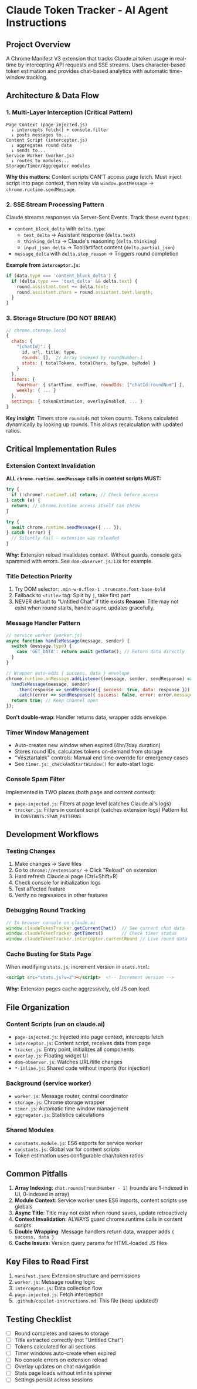 # Claude Token Tracker - AI Agent Instructions

## Project Overview
A Chrome Manifest V3 extension that tracks Claude.ai token usage in real-time by intercepting API requests and SSE streams. Uses character-based token estimation and provides chat-based analytics with automatic time-window tracking.

## Architecture & Data Flow

### 1. Multi-Layer Interception (Critical Pattern)
```
Page Context (page-injected.js)
  ↓ intercepts fetch() + console.filter
  ↓ posts messages to...
Content Script (interceptor.js)
  ↓ aggregates round data
  ↓ sends to...
Service Worker (worker.js)
  ↓ routes to modules...
Storage/Timer/Aggregator modules
```

**Why this matters**: Content scripts CAN'T access page fetch. Must inject script into page context, then relay via `window.postMessage` → `chrome.runtime.sendMessage`.

### 2. SSE Stream Processing Pattern
Claude streams responses via Server-Sent Events. Track these event types:
- `content_block_delta` with `delta.type`:
  - `text_delta` → Assistant response (`delta.text`)
  - `thinking_delta` → Claude's reasoning (`delta.thinking`)
  - `input_json_delta` → Tool/artifact content (`delta.partial_json`)
- `message_delta` with `delta.stop_reason` → Triggers round completion

**Example from `interceptor.js`**:
```javascript
if (data.type === 'content_block_delta') {
  if (delta.type === 'text_delta' && delta.text) {
    round.assistant.text += delta.text;
    round.assistant.chars = round.assistant.text.length;
  }
}
```

### 3. Storage Structure (DO NOT BREAK)
```javascript
// chrome.storage.local
{
  chats: {
    "[chatId]": {
      id, url, title, type,
      rounds: [],  // Array indexed by roundNumber-1
      stats: { totalTokens, totalChars, byType, byModel }
    }
  },
  timers: {
    fourHour: { startTime, endTime, roundIds: ["chatId:roundNum"] },
    weekly: { ... }
  },
  settings: { tokenEstimation, overlayEnabled, ... }
}
```

**Key insight**: Timers store `roundIds` not token counts. Tokens calculated dynamically by looking up rounds. This allows recalculation with updated ratios.

## Critical Implementation Rules

### Extension Context Invalidation
**ALL `chrome.runtime.sendMessage` calls in content scripts MUST:**
```javascript
try {
  if (!chrome?.runtime?.id) return; // Check before access
} catch (e) {
  return; // chrome.runtime access itself can throw
}

try {
  await chrome.runtime.sendMessage({ ... });
} catch (error) {
  // Silently fail - extension was reloaded
}
```
**Why**: Extension reload invalidates context. Without guards, console gets spammed with errors. See `dom-observer.js:138` for example.

### Title Detection Priority
1. Try DOM selector: `.min-w-0.flex-1 .truncate.font-base-bold`
2. Fallback to `<title>` tag: Split by `|`, take first part
3. NEVER default to "Untitled Chat" if title exists
**Reason**: Title may not exist when round starts, handle async updates gracefully.

### Message Handler Pattern
```javascript
// service worker (worker.js)
async function handleMessage(message, sender) {
  switch (message.type) {
    case 'GET_DATA': return await getData(); // Return data directly
  }
}

// Wrapper auto-adds { success, data } envelope
chrome.runtime.onMessage.addListener((message, sender, sendResponse) => {
  handleMessage(message, sender)
    .then(response => sendResponse({ success: true, data: response }))
    .catch(error => sendResponse({ success: false, error: error.message }));
  return true; // Keep channel open
});
```
**Don't double-wrap**: Handler returns data, wrapper adds envelope.

### Timer Window Management
- Auto-creates new window when expired (4hr/7day duration)
- Stores round IDs, calculates tokens on-demand from storage
- "Vésztartalék" controls: Manual end time override for emergency cases
- See `timer.js:_checkAndStartWindow()` for auto-start logic

### Console Spam Filter
Implemented in TWO places (both page and content context):
- `page-injected.js`: Filters at page level (catches Claude.ai's logs)
- `tracker.js`: Filters in content script (catches extension logs)
Pattern list in `CONSTANTS.SPAM_PATTERNS`

## Development Workflows

### Testing Changes
1. Make changes → Save files
2. Go to `chrome://extensions/` → Click "Reload" on extension
3. Hard refresh Claude.ai page (Ctrl+Shift+R)
4. Check console for initialization logs
5. Test affected feature
6. Verify no regressions in other features

### Debugging Round Tracking
```javascript
// In browser console on claude.ai
window.claudeTokenTracker.getCurrentChat()  // See current chat data
window.claudeTokenTracker.getTimers()       // Check timer status
window.claudeTokenTracker.interceptor.currentRound // Live round data
```

### Cache Busting for Stats Page
When modifying `stats.js`, increment version in `stats.html`:
```html
<script src="stats.js?v=2"></script>  <!-- Increment version -->
```
**Why**: Extension pages cache aggressively, old JS can load.

## File Organization

### Content Scripts (run on claude.ai)
- `page-injected.js`: Injected into page context, intercepts fetch
- `interceptor.js`: Content script, receives data from page
- `tracker.js`: Entry point, initializes all components
- `overlay.js`: Floating widget UI
- `dom-observer.js`: Watches URL/title changes
- `*-inline.js`: Shared code without imports (for injection)

### Background (service worker)
- `worker.js`: Message router, central coordinator
- `storage.js`: Chrome storage wrapper
- `timer.js`: Automatic time window management
- `aggregator.js`: Statistics calculations

### Shared Modules
- `constants.module.js`: ES6 exports for service worker
- `constants.js`: Global var for content scripts
- Token estimation uses configurable char/token ratios

## Common Pitfalls

1. **Array Indexing**: `chat.rounds[roundNumber - 1]` (rounds are 1-indexed in UI, 0-indexed in array)
2. **Module Context**: Service worker uses ES6 imports, content scripts use globals
3. **Async Title**: Title may not exist when round saves, update retroactively
4. **Context Invalidation**: ALWAYS guard chrome.runtime calls in content scripts
5. **Double Wrapping**: Message handlers return data, wrapper adds `{ success, data }`
6. **Cache Issues**: Version query params for HTML-loaded JS files

## Key Files to Read First
1. `manifest.json`: Extension structure and permissions
2. `worker.js`: Message routing logic
3. `interceptor.js`: Data collection flow
4. `page-injected.js`: Fetch interception
5. `.github/copilot-instructions.md`: This file (keep updated!)

## Testing Checklist
- [ ] Round completes and saves to storage
- [ ] Title extracted correctly (not "Untitled Chat")
- [ ] Tokens calculated for all sections
- [ ] Timer windows auto-create when expired
- [ ] No console errors on extension reload
- [ ] Overlay updates on chat navigation
- [ ] Stats page loads without infinite spinner
- [ ] Settings persist across sessions
